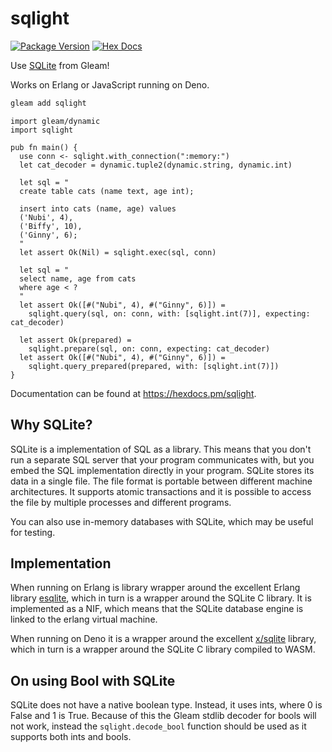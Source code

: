 # sqlight

[![Package Version](https://img.shields.io/hexpm/v/sqlight)](https://hex.pm/packages/sqlight)
[![Hex Docs](https://img.shields.io/badge/hex-docs-ffaff3)](https://hexdocs.pm/sqlight/)

Use [SQLite](https://www.sqlite.org/index.html) from Gleam!

Works on Erlang or JavaScript running on Deno.

```sh
gleam add sqlight
```

```gleam
import gleam/dynamic
import sqlight

pub fn main() {
  use conn <- sqlight.with_connection(":memory:")
  let cat_decoder = dynamic.tuple2(dynamic.string, dynamic.int)

  let sql = "
  create table cats (name text, age int);

  insert into cats (name, age) values 
  ('Nubi', 4),
  ('Biffy', 10),
  ('Ginny', 6);
  "
  let assert Ok(Nil) = sqlight.exec(sql, conn)

  let sql = "
  select name, age from cats
  where age < ?
  "
  let assert Ok([#("Nubi", 4), #("Ginny", 6)]) =
    sqlight.query(sql, on: conn, with: [sqlight.int(7)], expecting: cat_decoder)

  let assert Ok(prepared) =
    sqlight.prepare(sql, on: conn, expecting: cat_decoder)
  let assert Ok([#("Nubi", 4), #("Ginny", 6)]) =
    sqlight.query_prepared(prepared, with: [sqlight.int(7)])
}
```

Documentation can be found at <https://hexdocs.pm/sqlight>.

## Why SQLite?

SQLite is a implementation of SQL as a library. This means that you don't run a
separate SQL server that your program communicates with, but you embed the SQL
implementation directly in your program. SQLite stores its data in a single
file. The file format is portable between different machine architectures. It
supports atomic transactions and it is possible to access the file by multiple
processes and different programs.

You can also use in-memory databases with SQLite, which may be useful for testing.

## Implementation

When running on Erlang is library wrapper around the excellent Erlang library
[esqlite](https://hex.pm/packages/esqlite), which in turn is a wrapper around
the SQLite C library. It is implemented as a NIF, which means that the SQLite
database engine is linked to the erlang virtual machine.

When running on Deno it is a wrapper around the excellent
[x/sqlite](https://deno.land/x/sqlite@v3.7.0) library, which in turn is a
wrapper around the SQLite C library compiled to WASM.

## On using Bool with SQLite

SQLite does not have a native boolean type. Instead, it uses ints, where 0 is
False and 1 is True. Because of this the Gleam stdlib decoder for bools will not
work, instead the `sqlight.decode_bool` function should be used as it supports
both ints and bools.
